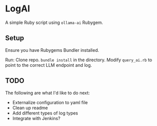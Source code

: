 # LogAI
A simple Ruby script using `ollama-ai` Rubygem.

## Setup
Ensure you have Rubygems Bundler installed.

Run:
Clone repo.
`bundle install` in the directory.
Modify `query_ai.rb` to point to the correct LLM endpoint and log.

## TODO
The following are what I'd like to do next:

- Externalize configuration to yaml file
- Clean up readme
- Add different types of log types
- Integrate with Jenkins?